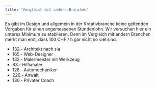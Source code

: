 ```yaml
---
title: 'Vergleich mit andern Branchen'
---
```


Es gibt im Design und allgemein in der Kreativbranche keine geltenden Vorgaben für einen angemessenen Stundenlohn. Wir versuchen hier ein unteres Minimum zu etablieren. Denn im Vergleich mit andern Branchen merkt man erst, dass 100 CHF / h gar nicht so viel sind.

- 132.- Architekt nach sia
- 165.- Web-Designer
- 132.- Malermeister mit Werkzeug
- 83.- Hilfsmaler
- 128.- Automechaniker
- 220.- Anwalt
- 130.- Privater Coach
